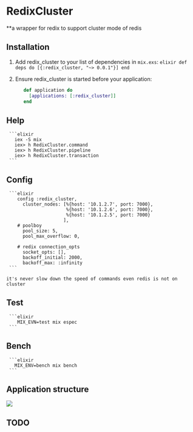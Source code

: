 # RedixCluster

**a wrapper for redix to support cluster mode of redis 

## Installation

  1. Add redix_cluster to your list of dependencies in `mix.exs`:
    ```elixir
        def deps do
          [{:redix_cluster, "~> 0.0.1"}]
        end
    ```        

  2. Ensure redix_cluster is started before your application:
     ```elixir
        def application do
          [applications: [:redix_cluster]]
        end
     ```
        
## Help
     ```elixir
       iex -S mix
       iex> h RedixCluster.command
       iex> h RedixCluster.pipeline
       iex> h RedixCluster.transaction
     ```       

## Config
     ```elixir
        config :redix_cluster,
          cluster_nodes: [%{host: '10.1.2.7', port: 7000},
                          %{host: '10.1.2.6', port: 7000},
                          %{host: '10.1.2.5', port: 7000}
                         ],
        # poolboy                         
          pool_size: 5,
          pool_max_overflow: 0,
        
        # redix connection_opts
          socket_opts: [],
          backoff_initial: 2000,
          backoff_max: :infinity
     ```          
          
   `it's never slow down the speed of commands even redis is not on cluster`  

## Test
     ```elixir
        MIX_EVN=test mix espec
     ```
   
## Bench
     ```elixir
       MIX_ENV=bench mix bench
     ```       
       
## Application structure

   ![](http://7fveua.com1.z0.glb.clouddn.com/redix_cluster.jpg)
   
## TODO   

      